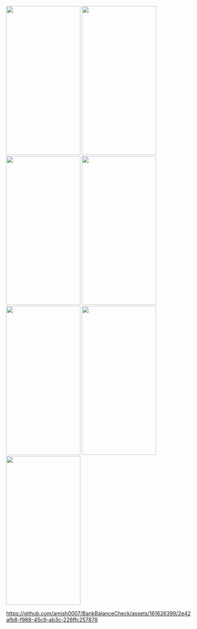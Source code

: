 <p>
  <img src="https://github.com/amish0007/BankBalanceCheck/assets/161626399/80e63a44-c7b5-4225-9bde-c3ef16ae1fd4" width="200" height= "400"/>
  <img src="https://github.com/amish0007/BankBalanceCheck/assets/161626399/ffe14ccd-fe04-46fd-b7c4-ec59d0e4886b" width="200" height="400"/>
  <img src="https://github.com/amish0007/BankBalanceCheck/assets/161626399/da1ec401-26ba-4ff8-9612-07c69cba88b0" width="200" height="400"/>
  <img src="https://github.com/amish0007/BankBalanceCheck/assets/161626399/79e9f761-6694-4615-a343-e1eab0717a58" width="200" height="400"/>
  <img src="https://github.com/amish0007/BankBalanceCheck/assets/161626399/0e2caf91-b812-44cc-b94d-80266376354a" width="200" height="400"/>
  <img src="https://github.com/amish0007/BankBalanceCheck/assets/161626399/8c7a5605-7f9e-4435-8977-d26f0f08f88d" width="200" height="400"/>
  <img src="https://github.com/amish0007/BankBalanceCheck/assets/161626399/fb67a883-de16-47b9-a3a3-9c204503960e" width="200" height="400"/>


  
</p>

https://github.com/amish0007/BankBalanceCheck/assets/161626399/2e42afb8-f988-45c9-ab3c-226ffc257878


